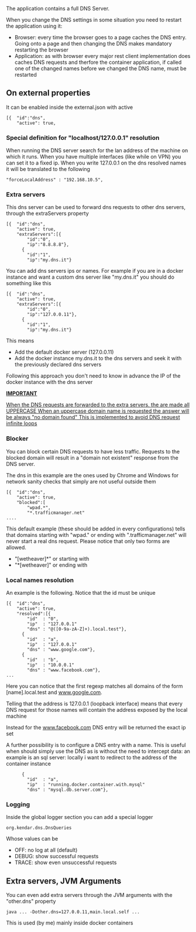 The application contains a full DNS Server. 

When you change the DNS settings in some situation you need to restart the application using it:

* Browser: every time the browser goes to a page caches the DNS entry. Going onto a page and then changing the DNS makes mandatory restarting the browser
* Application: as with browser every major rest client implementation does caches DNS requests and therfore the container application, if called one of the changed names before we changed the DNS name, must be restarted  

## On external properties

It can be enabled inside the external.json with active

    [{  "id":"dns",
        "active": true,

### Special definition for "localhost/127.0.0.1" resolution

When running the DNS server search for the lan address of the machine on
which it runs. When you have multiple interfaces (like while on VPN) you
can set it to a fixed ip. When you write 127.0.0.1 on the dns resolved names
it will be translated to the following

    "forceLocalAddress" : "192.168.10.5",

### Extra servers

This dns server can be used to forward dns requests to other
dns servers, through the extraServers property

    [{  "id":"dns",
        "active": true,
        "extraServers":[{
            "id":"0",
            "ip":"8.8.8.8"},
          {
            "id":"1",
            "ip":"my.dns.it"}

You can add dns servers ips or names. For example if you are in a docker instance
and want a custom dns server like "my.dns.it" you should do something like this

    [{  "id":"dns",
        "active": true,
        "extraServers":[{
            "id":"0",
            "ip":"127.0.0.11"},
          {
            "id":"1",
            "ip":"my.dns.it"}

This means

* Add the default docker server (127.0.0.11)
* Add the docker instance my.dns.it to the dns servers and seek it with the previously 
  declared dns servers
  
Following this approach you don't need to know in advance the IP of the docker instance 
with the dns server

**<u>IMPORTANT</u>**

<u>When the DNS requests are forwarded to the extra servers, the are made all UPPERCASE
When an uppercase domain name is requested the answer will be always "no domain found"
This is implemented to avoid DNS request infinite loops</u>

### Blocker

You can block certain DNS requests to have less traffic. Requests to the blocked domain
will result in a "domain not existent" response from the DNS server.

The dns in this example are the ones used by Chrome and Windows for network sanity 
checks that simply are not useful outside them

    [{  "id":"dns",
        "active": true,
        "blocked":[
            "wpad.*",
            "*.trafficmanager.net"
    ....

This default example (these should be added in every configurations) tells that domains
starting with "wpad." or ending with ".trafficmanager.net" will never start a real dns
request. Please notice that only two forms are allowed.

* "[wetheaver]*" or starting with
* "*[wetheaver]" or ending with

### Local names resolution

An example is the following. Notice that the id must be unique

    [{  "id":"dns",
        "active": true,
        "resolved":[{
            "id"  : "0",
            "ip"  : "127.0.0.1"
            "dns" : "@([0-9a-zA-Z]+).local.test"},
          {
            "id"  : "a",
            "ip"  : "127.0.0.1"
            "dns" : "www.google.com"},
          {
            "id"  : "b",
            "ip"  : "10.0.0.1"
            "dns" : "www.facebook.com"},
    ...

Here you can notice that the first regexp matches all domains of the form [name].local.test
and www.google.com.

Telling that the address is 127.0.0.1 (loopback interface) means that every DNS request for
those names will contain the address exposed by the local machine

Instead for the www.facebook.com DNS entry will be returned the exact ip set

A further possibility is to configure a DNS entry with a name. This is useful when should
simply use the DNS as is without the need to intercept data: an example is an sql server:
locally i want to redirect to the address of the container instance

          {
            "id"  : "a",
            "ip"  : "running.docker.container.with.mysql"
            "dns" : "mysql.db.server.com"},

### Logging

Inside the global logger section you can add a special logger

    org.kendar.dns.DnsQueries

Whose values can be

* OFF: no log at all (default)
* DEBUG: show successful requests
* TRACE: show even unsuccessful requests

## Extra servers, JVM Arguments

You can even add extra servers through the JVM arguments with the "other.dns" property 

    java ... -Dother.dns=127.0.0.11,main.local.self ...

This is used (by me) mainly inside docker containers

